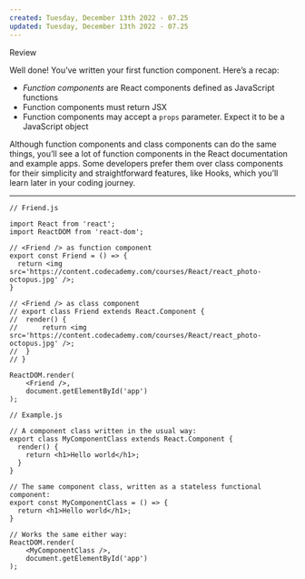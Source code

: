 ```yaml
---
created: Tuesday, December 13th 2022 - 07.25
updated: Tuesday, December 13th 2022 - 07.25
---
```

Review

Well done! You’ve written your first function component. Here’s a recap:

-   _Function components_ are React components defined as JavaScript functions
-   Function components must return JSX
-   Function components may accept a `props` parameter. Expect it to be a JavaScript object

Although function components and class components can do the same things, you’ll see a lot of function components in the React documentation and example apps. Some developers prefer them over class components for their simplicity and straightforward features, like Hooks, which you’ll learn later in your coding journey.

---

```JSX
// Friend.js

import React from 'react';
import ReactDOM from 'react-dom';

// <Friend /> as function component
export const Friend = () => {
  return <img src='https://content.codecademy.com/courses/React/react_photo-octopus.jpg' />;
}

// <Friend /> as class component
// export class Friend extends React.Component {
// 	render() {
// 		return <img src='https://content.codecademy.com/courses/React/react_photo-octopus.jpg' />;
// 	}
// }

ReactDOM.render(
	<Friend />,
	document.getElementById('app')
);
```

```JSX
// Example.js

// A component class written in the usual way:
export class MyComponentClass extends React.Component {
  render() {
    return <h1>Hello world</h1>;
  }
}

// The same component class, written as a stateless functional component:
export const MyComponentClass = () => {
  return <h1>Hello world</h1>;
}

// Works the same either way:
ReactDOM.render(
	<MyComponentClass />,
	document.getElementById('app')
);
```